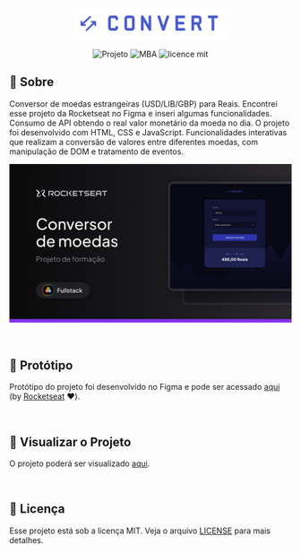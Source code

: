 <p align="center">  
   <img src="img/logo.svg" alt="Logotipo"/> 
</p>

<div align="center">

![Projeto](https://img.shields.io/badge/rafaelamorimdev-convert-purple)
![MBA](https://img.shields.io/badge/MBA-full--stack-8234e9)
![licence mit](https://img.shields.io/badge/license-MIT-green)

</div>

## 📖 Sobre

Conversor de moedas estrangeiras (USD/LIB/GBP) para Reais. Encontrei esse projeto da Rocketseat no Figma e inseri algumas funcionalidades.
Consumo de API obtendo o real valor monetário da moeda no dia.
O projeto foi desenvolvido com HTML, CSS e JavaScript.
Funcionalidades interativas que realizam a conversão de valores entre diferentes moedas, com manipulação de DOM e tratamento de eventos.

<p align="center">  
   <img src="files/banner.png" alt="Banner do projeto"/> 
</p>

<br/>

## 🎨 Protótipo

Protótipo do projeto foi desenvolvido no Figma e pode ser acessado [aqui](files/prototype.fig) (by [Rocketseat](https://github.com/rocketseat) ❤️).

<br/>

## 🚀 Visualizar o Projeto

O projeto poderá ser visualizado [aqui](https://danilosalvador.github.io/convert/).

<br/>

## 📝 Licença
Esse projeto está sob a licença MIT. Veja o arquivo [LICENSE](LICENSE) para mais detalhes.
